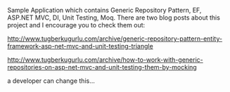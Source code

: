 Sample Application which contains Generic Repository Pattern, EF, ASP.NET MVC, DI, Unit Testing, Moq. There are two blog posts about this project and I encourage you to check them out:

http://www.tugberkugurlu.com/archive/generic-repository-pattern-entity-framework-asp-net-mvc-and-unit-testing-triangle

http://www.tugberkugurlu.com/archive/how-to-work-with-generic-repositories-on-asp-net-mvc-and-unit-testing-them-by-mocking

a developer can change this...